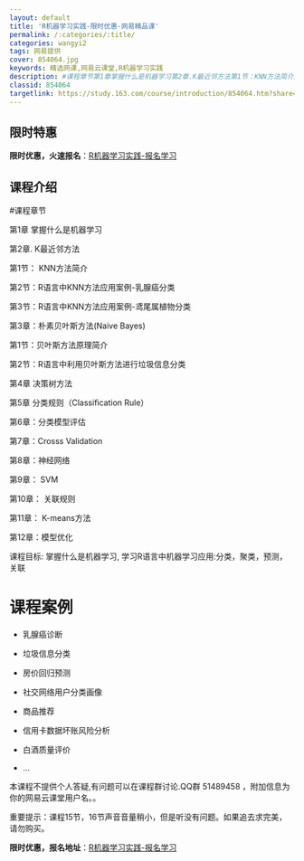 ```yaml
---
layout: default
title: 'R机器学习实践-限时优惠-网易精品课'
permalink: /:categories/:title/
categories: wangyi2
tags: 网易提供
cover: 854064.jpg
keywords: 精选网课,网易云课堂,R机器学习实践
description: #课程章节第1章掌握什么是机器学习第2章.K最近邻方法第1节：KNN方法简介第2节：R语言中KNN方法应用案例-乳腺癌分
classid: 854064
targetlink: https://study.163.com/course/introduction/854064.htm?share=1&shareId=1025206652&utm_campaign=share&utm_medium=iphoneShare&utm_source=&utm_u=1025206652
---
```


## 限时特惠

**限时优惠，火速报名**：[R机器学习实践-报名学习](https://study.163.com/course/introduction/854064.htm?share=1&shareId=1025206652&utm_campaign=share&utm_medium=iphoneShare&utm_source=&utm_u=1025206652)

## 课程介绍

#课程章节

第1章 掌握什么是机器学习

第2章. K最近邻方法

第1节： KNN方法简介

第2节：R语言中KNN方法应用案例-乳腺癌分类

第3节：R语言中KNN方法应用案例-鸢尾属植物分类

第3章：朴素贝叶斯方法(Naive Bayes)

第1节：贝叶斯方法原理简介

第2节：R语言中利用贝叶斯方法进行垃圾信息分类

第4章 决策树方法

第5章 分类规则（Classification Rule）

第6章：分类模型评估

第7章：Crosss Validation

第8章：神经网络

第9章： SVM

第10章： 关联规则

第11章： K-means方法

第12章：模型优化



课程目标: 掌握什么是机器学习, 学习R语言中机器学习应用:分类，聚类，预测，关联



# 课程案例

+ 乳腺癌诊断

+ 垃圾信息分类

+ 房价回归预测

+ 社交网络用户分类画像

+ 商品推荐

+ 信用卡数据坏账风险分析

+ 白酒质量评价

+ ...



本课程不提供个人答疑,有问题可以在课程群讨论.QQ群 51489458 ，附加信息为你的网易云课堂用户名。。

重要提示：课程15节，16节声音音量稍小，但是听没有问题。如果追去求完美，请勿购买。

**限时优惠，报名地址**：[R机器学习实践-报名学习](https://study.163.com/course/introduction/854064.htm?share=1&shareId=1025206652&utm_campaign=share&utm_medium=iphoneShare&utm_source=&utm_u=1025206652)

